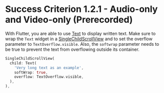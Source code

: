 # Success Criterion 1.2.1 - Audio-only and Video-only (Prerecorded)

With Flutter, you are able to use [Text](https://api.flutter.dev/flutter/widgets/Text-class.html) to display written text. Make sure to wrap the `Text` widget in a [SingleChildScrollView](https://api.flutter.dev/flutter/widgets/SingleChildScrollView-class.html) and to set the overflow parameter to `TextOverflow.visible`. Also, the `softwrap` parameter needs to be true to prevent the text from overflowing outside its container. 

```dart
SingleChildScrollView(
  child: Text(
    'Very long text as an example',
    softWrap: true,
    overflow: TextOverflow.visible,
  ),
),
```